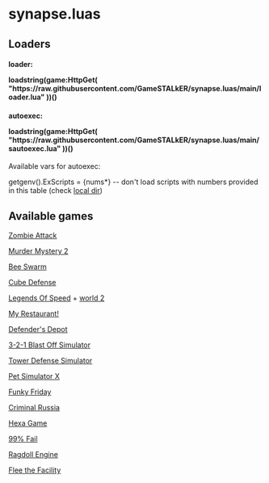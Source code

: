 # synapse.luas
<h2>Loaders</h2>
<h4>loader: <p>loadstring(game:HttpGet( "https://raw.githubusercontent.com/GameSTALkER/synapse.luas/main/loader.lua" ))()</h4>
<h4>autoexec: <p>loadstring(game:HttpGet( "https://raw.githubusercontent.com/GameSTALkER/synapse.luas/main/sautoexec.lua" ))()</h4>
<p>Available vars for autoexec:
<p>getgenv().ExScripts = {nums*} -- don't load scripts with numbers provided in this table (check <a href="https://github.com/GameSTALkER/synapse.luas/tree/scripts/local">local dir</a>)
<h2>Available games</h2>
<p><a href="https://www.roblox.com/games/1240123653">Zombie Attack</a></p>
<p><a href="https://www.roblox.com/games/142823291">Murder Mystery 2</a></p>
<p><a href="https://www.roblox.com/games/1537690962">Bee Swarm</a></p>
<p><a href="https://www.roblox.com/games/2356303743">Cube Defense</a></p>
<p><a href="https://www.roblox.com/games/3101667897">Legends Of Speed</a> + <a href="https://www.roblox.com/games/3276265788">world 2</a></p>
<p><a href="https://www.roblox.com/games/4490140733">My Restaurant!</a></p>
<p><a href="https://www.roblox.com/games/4806026225">Defender's Depot</a></p>
<p><a href="https://www.roblox.com/games/5256165620">3-2-1 Blast Off Simulator</a></p>
<p><a href="https://www.roblox.com/games/5591597781">Tower Defense Simulator</a></p>
<p><a href="https://www.roblox.com/games/6284583030">Pet Simulator X</a></p>
<p><a href="https://www.roblox.com/games/6447798030">Funky Friday</a></h3></p>
<p><a href="https://www.roblox.com/games/7094672259">Criminal Russia</a></h3></p>
<p><a href="https://www.roblox.com/games/7555007091">Hexa Game</a></p>
<p><a href="https://www.roblox.com/games/7584496019">99% Fail</a></p>
<p><a href="https://www.roblox.com/games/8892207911">Ragdoll Engine</a></p>
<p><a href="https://www.roblox.com/games/893973440">Flee the Facility</a></h3></p>
